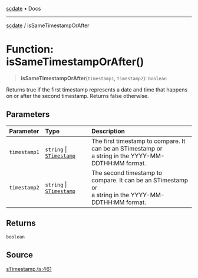 [scdate](../README.md) • Docs

---

[scdate](../README.md) / isSameTimestampOrAfter

# Function: isSameTimestampOrAfter()

> **isSameTimestampOrAfter**(`timestamp1`, `timestamp2`): `boolean`

Returns true if the first timestamp represents a date and time that happens
on or after the second timestamp. Returns false otherwise.

## Parameters

| Parameter    | Type                                                 | Description                                                                                               |
| :----------- | :--------------------------------------------------- | :-------------------------------------------------------------------------------------------------------- |
| `timestamp1` | `string` \| [`STimestamp`](../classes/STimestamp.md) | The first timestamp to compare. It can be an STimestamp or<br />a string in the YYYY-MM-DDTHH:MM format.  |
| `timestamp2` | `string` \| [`STimestamp`](../classes/STimestamp.md) | The second timestamp to compare. It can be an STimestamp or<br />a string in the YYYY-MM-DDTHH:MM format. |

## Returns

`boolean`

## Source

[sTimestamp.ts:461](https://github.com/ericvera/scdate/blob/main/src/sTimestamp.ts#L461)

